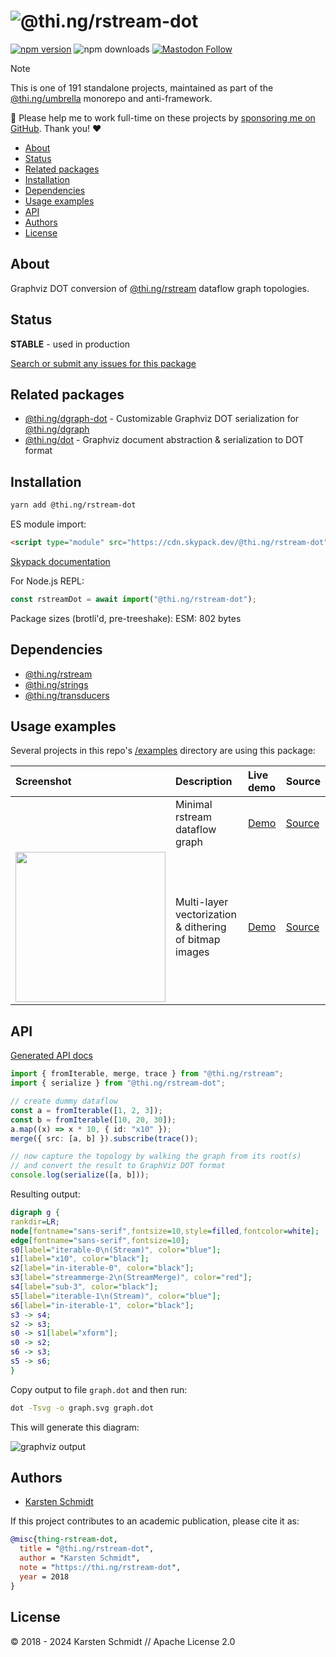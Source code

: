 <!-- This file is generated - DO NOT EDIT! -->
<!-- Please see: https://github.com/thi-ng/umbrella/blob/develop/CONTRIBUTING.md#changes-to-readme-files -->
# ![@thi.ng/rstream-dot](https://media.thi.ng/umbrella/banners-20230807/thing-rstream-dot.svg?5b9e009c)

[![npm version](https://img.shields.io/npm/v/@thi.ng/rstream-dot.svg)](https://www.npmjs.com/package/@thi.ng/rstream-dot)
![npm downloads](https://img.shields.io/npm/dm/@thi.ng/rstream-dot.svg)
[![Mastodon Follow](https://img.shields.io/mastodon/follow/109331703950160316?domain=https%3A%2F%2Fmastodon.thi.ng&style=social)](https://mastodon.thi.ng/@toxi)

> [!NOTE]
> This is one of 191 standalone projects, maintained as part
> of the [@thi.ng/umbrella](https://github.com/thi-ng/umbrella/) monorepo
> and anti-framework.
>
> 🚀 Please help me to work full-time on these projects by [sponsoring me on
> GitHub](https://github.com/sponsors/postspectacular). Thank you! ❤️

- [About](#about)
- [Status](#status)
- [Related packages](#related-packages)
- [Installation](#installation)
- [Dependencies](#dependencies)
- [Usage examples](#usage-examples)
- [API](#api)
- [Authors](#authors)
- [License](#license)

## About

Graphviz DOT conversion of [@thi.ng/rstream](https://github.com/thi-ng/umbrella/tree/develop/packages/rstream) dataflow graph topologies.

## Status

**STABLE** - used in production

[Search or submit any issues for this package](https://github.com/thi-ng/umbrella/issues?q=%5Brstream-dot%5D+in%3Atitle)

## Related packages

- [@thi.ng/dgraph-dot](https://github.com/thi-ng/umbrella/tree/develop/packages/dgraph-dot) - Customizable Graphviz DOT serialization for [@thi.ng/dgraph](https://github.com/thi-ng/umbrella/tree/develop/packages/dgraph)
- [@thi.ng/dot](https://github.com/thi-ng/umbrella/tree/develop/packages/dot) - Graphviz document abstraction & serialization to DOT format

## Installation

```bash
yarn add @thi.ng/rstream-dot
```

ES module import:

```html
<script type="module" src="https://cdn.skypack.dev/@thi.ng/rstream-dot"></script>
```

[Skypack documentation](https://docs.skypack.dev/)

For Node.js REPL:

```js
const rstreamDot = await import("@thi.ng/rstream-dot");
```

Package sizes (brotli'd, pre-treeshake): ESM: 802 bytes

## Dependencies

- [@thi.ng/rstream](https://github.com/thi-ng/umbrella/tree/develop/packages/rstream)
- [@thi.ng/strings](https://github.com/thi-ng/umbrella/tree/develop/packages/strings)
- [@thi.ng/transducers](https://github.com/thi-ng/umbrella/tree/develop/packages/transducers)

## Usage examples

Several projects in this repo's
[/examples](https://github.com/thi-ng/umbrella/tree/develop/examples)
directory are using this package:

| Screenshot                                                                                                          | Description                                            | Live demo                                              | Source                                                                              |
|:--------------------------------------------------------------------------------------------------------------------|:-------------------------------------------------------|:-------------------------------------------------------|:------------------------------------------------------------------------------------|
|                                                                                                                     | Minimal rstream dataflow graph                         | [Demo](https://demo.thi.ng/umbrella/rstream-dataflow/) | [Source](https://github.com/thi-ng/umbrella/tree/develop/examples/rstream-dataflow) |
| <img src="https://raw.githubusercontent.com/thi-ng/umbrella/develop/assets/examples/trace-bitmap.jpg" width="240"/> | Multi-layer vectorization & dithering of bitmap images | [Demo](https://demo.thi.ng/umbrella/trace-bitmap/)     | [Source](https://github.com/thi-ng/umbrella/tree/develop/examples/trace-bitmap)     |

## API

[Generated API docs](https://docs.thi.ng/umbrella/rstream-dot/)

```ts tangle:export/readme.ts
import { fromIterable, merge, trace } from "@thi.ng/rstream";
import { serialize } from "@thi.ng/rstream-dot";

// create dummy dataflow
const a = fromIterable([1, 2, 3]);
const b = fromIterable([10, 20, 30]);
a.map((x) => x * 10, { id: "x10" });
merge({ src: [a, b] }).subscribe(trace());

// now capture the topology by walking the graph from its root(s)
// and convert the result to GraphViz DOT format
console.log(serialize([a, b]));
```

Resulting output:

```dot tangle:export/readme.dot
digraph g {
rankdir=LR;
node[fontname="sans-serif",fontsize=10,style=filled,fontcolor=white];
edge[fontname="sans-serif",fontsize=10];
s0[label="iterable-0\n(Stream)", color="blue"];
s1[label="x10", color="black"];
s2[label="in-iterable-0", color="black"];
s3[label="streammerge-2\n(StreamMerge)", color="red"];
s4[label="sub-3", color="black"];
s5[label="iterable-1\n(Stream)", color="blue"];
s6[label="in-iterable-1", color="black"];
s3 -> s4;
s2 -> s3;
s0 -> s1[label="xform"];
s0 -> s2;
s6 -> s3;
s5 -> s6;
}
```

Copy output to file `graph.dot` and then run:

```bash
dot -Tsvg -o graph.svg graph.dot
```

This will generate this diagram:

![graphviz output](../../assets/examples/rs-dot-example.svg)

## Authors

- [Karsten Schmidt](https://thi.ng)

If this project contributes to an academic publication, please cite it as:

```bibtex
@misc{thing-rstream-dot,
  title = "@thi.ng/rstream-dot",
  author = "Karsten Schmidt",
  note = "https://thi.ng/rstream-dot",
  year = 2018
}
```

## License

&copy; 2018 - 2024 Karsten Schmidt // Apache License 2.0
